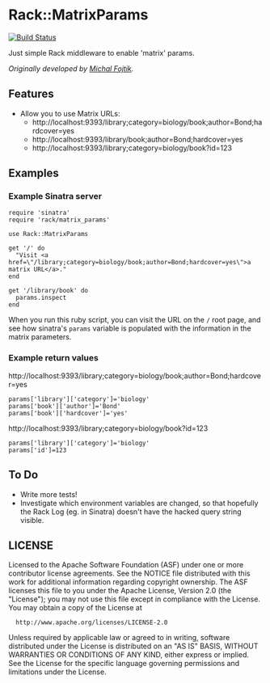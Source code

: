 Rack::MatrixParams
==================

[![Build Status](https://travis-ci.org/jphastings/rack-matrix_params.png)](https://travis-ci.org/jphastings/rack-matrix_params)


Just simple Rack middleware to enable 'matrix' params.

*Originally developed by [Michal Fojtik](https://github.com/mifo/rack-matrix-params).*

Features
--------

- Allow you to use Matrix URLs:
  - http://localhost:9393/library;category=biology/book;author=Bond;hardcover=yes
  - http://localhost:9393/library/book;author=Bond;hardcover=yes
  - http://localhost:9393/library;category=biology/book?id=123

Examples
--------

### Example Sinatra server

    require 'sinatra'
    require 'rack/matrix_params'

    use Rack::MatrixParams

    get '/' do
      "Visit <a href=\"/library;category=biology/book;author=Bond;hardcover=yes\">a matrix URL</a>."
    end

    get '/library/book' do
      params.inspect
    end

When you run this ruby script, you can visit the URL on the `/` root page, and see how sinatra's `params` variable is populated with the information in the matrix parameters.

### Example return values

http://localhost:9393/library;category=biology/book;author=Bond;hardcover=yes

    params['library']['category']='biology'
    params['book']['author']='Bond'
    params['book']['hardcover']='yes'

http://localhost:9393/library;category=biology/book?id=123

    params['library']['category']='biology'
    params['id']=123

To Do
-----

* Write more tests!
* Investigate which environment variables are changed, so that hopefully the Rack Log (eg. in Sinatra) doesn't have the hacked query string visible.

LICENSE
-------

Licensed to the Apache Software Foundation (ASF) under one or more
contributor license agreements.  See the NOTICE file distributed with
this work for additional information regarding copyright ownership.  The
ASF licenses this file to you under the Apache License, Version 2.0 (the
"License"); you may not use this file except in compliance with the
License.  You may obtain a copy of the License at

      http://www.apache.org/licenses/LICENSE-2.0

Unless required by applicable law or agreed to in writing, software
distributed under the License is distributed on an "AS IS" BASIS, WITHOUT
WARRANTIES OR CONDITIONS OF ANY KIND, either express or implied.  See the
License for the specific language governing permissions and limitations
under the License.
